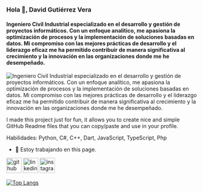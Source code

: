 ### Hola 👋, David Gutiérrez Vera
#### Ingeniero Civil Industrial especializado en el desarrollo y gestión de proyectos informáticos. Con un enfoque analítico, me apasiona la optimización de procesos y la implementación de soluciones basadas en datos. Mi compromiso con las mejores prácticas de desarrollo y el liderazgo eficaz me ha permitido contribuir de manera significativa al crecimiento y la innovación en las organizaciones donde me he desempeñado. 
![Ingeniero Civil Industrial especializado en el desarrollo y gestión de proyectos informáticos. Con un enfoque analítico, me apasiona la optimización de procesos y la implementación de soluciones basadas en datos. Mi compromiso con las mejores prácticas de desarrollo y el liderazgo eficaz me ha permitido contribuir de manera significativa al crecimiento y la innovación en las organizaciones donde me he desempeñado. ](https://arturssmirnovs.github.io/github-profile-readme-generator/images/banner.png)

I made this project just for fun, it allows you to create nice and simple GitHub Readme files that you can copy/paste and use in your profile.

Habilidades: Python, C#, C++, Dart, JavaScript, TypeScript, Php

- 🔭 Estoy trabajando en this page. 


[<img src='https://cdn.jsdelivr.net/npm/simple-icons@3.0.1/icons/github.svg' alt='github' height='40'>](https://github.com/davidgutierrezv)  [<img src='https://cdn.jsdelivr.net/npm/simple-icons@3.0.1/icons/linkedin.svg' alt='linkedin' height='40'>](https://www.linkedin.com/in/davidgutierrezvera/)  [<img src='https://cdn.jsdelivr.net/npm/simple-icons@3.0.1/icons/instagram.svg' alt='instagram' height='40'>](https://www.instagram.com/mermeladademora/)  

[![Top Langs](https://github-readme-stats.vercel.app/api/top-langs/?username=davidgutierrezv)](https://github.com/anuraghazra/github-readme-stats)



<!--
**davidgutierrezv/davidgutierrezv** is a ✨ _special_ ✨ repository because its `README.md` (this file) appears on your GitHub profile.

Here are some ideas to get you started:

- 🔭 I’m currently working on ...
- 🌱 I’m currently learning ...
- 👯 I’m looking to collaborate on ...
- 🤔 I’m looking for help with ...
- 💬 Ask me about ...
- 📫 How to reach me: ...
- 😄 Pronouns: ...
- ⚡ Fun fact: ...
-->
